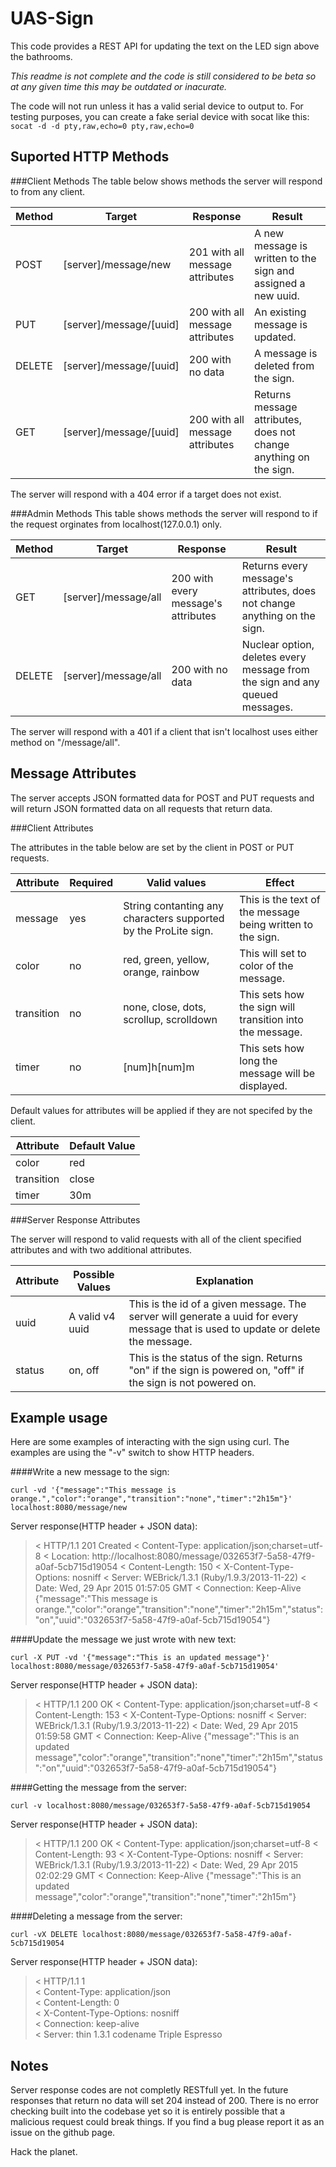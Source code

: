 UAS-Sign
========

This code provides a REST API for updating the text on the LED sign above the bathrooms.

*This readme is not complete and the code is still considered to be beta so at any given time this may be outdated or inacurate.*

The code will not run unless it has a valid serial device to output to. For testing purposes, you can create a fake serial device with socat like this: `socat -d -d pty,raw,echo=0 pty,raw,echo=0`


Suported HTTP Methods
---------------------
###Client Methods
The table below shows methods the server will respond to from any client.

| Method | Target                  | Response                        | Result                                                            |
|--------|-------------------------|---------------------------------|-------------------------------------------------------------------|
| POST   | [server]/message/new    | 201 with all message attributes | A new message is written to the sign and assigned a new uuid.     |
| PUT    | [server]/message/[uuid] | 200 with all message attributes | An existing message is updated.
| DELETE | [server]/message/[uuid] | 200 with no data                | A message is deleted from the sign.                               |
| GET    | [server]/message/[uuid] | 200 with all message attributes | Returns message attributes, does not change anything on the sign. |

The server will respond with a 404 error if a target does not exist.


###Admin Methods
This table shows methods the server will respond to if the request orginates from localhost(127.0.0.1) only.

| Method | Target                | Response                            | Result                                                                       |
|--------|-----------------------|-------------------------------------|------------------------------------------------------------------------------|
| GET    | [server]/message/all  | 200 with every message's attributes | Returns every message's attributes, does not change anything on the sign.    |
| DELETE | [server]/message/all  | 200 with no data                    | Nuclear option, deletes every message from the sign and any queued messages. |

The server will respond with a 401 if a client that isn't localhost uses either method on "/message/all".

Message Attributes
------------------
The server accepts JSON formatted data for POST and PUT requests and will return JSON formatted data on all requests that return data.

###Client Attributes

The attributes in the table below are set by the client in POST or PUT requests. 

| Attribute  | Required | Valid values                                                    | Effect                                                     |
|------------|----------|-----------------------------------------------------------------|------------------------------------------------------------|
| message    | yes      | String contanting any characters supported by the ProLite sign. | This is the text of the message being written to the sign. |
| color      | no       | red, green, yellow, orange, rainbow                             | This will set to color of the message.                     |
| transition | no       | none, close, dots, scrollup, scrolldown                         | This sets how the sign will transition into the message.   |
| timer      | no       | [num]h[num]m                                                    | This sets how long the message will be displayed.          |

Default values for attributes will be applied if they are not specifed by the client.

| Attribute  | Default Value |
|------------|---------------|
| color      | red           |
| transition | close         |
| timer      | 30m           |

###Server Response Attributes

The server will respond to valid requests with all of the client specified attributes and with two additional attributes.

| Attribute | Possible Values | Explanation                                                                                                                        |
|-----------|-----------------|------------------------------------------------------------------------------------------------------------------------------------|
| uuid      | A valid v4 uuid | This is the id of a given message. The server will generate a uuid for every message that is used to update or delete the message. |
| status    | on, off         | This is the status of the sign. Returns "on" if the sign is powered on, "off" if the sign is not powered on.                       |

Example usage
-------------

Here are some examples of interacting with the sign using curl. The examples are using the "-v" switch to show HTTP headers.

####Write a new message to the sign:

`curl -vd '{"message":"This message is orange.","color":"orange","transition":"none","timer":"2h15m"}' localhost:8080/message/new`

Server response(HTTP header + JSON data):
> < HTTP/1.1 201 Created 
> < Content-Type: application/json;charset=utf-8
> < Location: http://localhost:8080/message/032653f7-5a58-47f9-a0af-5cb715d19054
> < Content-Length: 150
> < X-Content-Type-Options: nosniff
> < Server: WEBrick/1.3.1 (Ruby/1.9.3/2013-11-22)
> < Date: Wed, 29 Apr 2015 01:57:05 GMT
> < Connection: Keep-Alive
> {"message":"This message is orange.","color":"orange","transition":"none","timer":"2h15m","status":"on","uuid":"032653f7-5a58-47f9-a0af-5cb715d19054"}

####Update the message we just wrote with new text:

`curl -X PUT -vd '{"message":"This is an updated message"}' localhost:8080/message/032653f7-5a58-47f9-a0af-5cb715d19054'`

Server response(HTTP header + JSON data):
> < HTTP/1.1 200 OK 
> < Content-Type: application/json;charset=utf-8
> < Content-Length: 153
> < X-Content-Type-Options: nosniff
> < Server: WEBrick/1.3.1 (Ruby/1.9.3/2013-11-22)
> < Date: Wed, 29 Apr 2015 01:59:58 GMT
> < Connection: Keep-Alive
> {"message":"This is an updated message","color":"orange","transition":"none","timer":"2h15m","status":"on","uuid":"032653f7-5a58-47f9-a0af-5cb715d19054"}


####Getting the message from the server:

`curl -v localhost:8080/message/032653f7-5a58-47f9-a0af-5cb715d19054`

Server response(HTTP header + JSON data):
> < HTTP/1.1 200 OK 
> < Content-Type: application/json;charset=utf-8
> < Content-Length: 93
> < X-Content-Type-Options: nosniff
> < Server: WEBrick/1.3.1 (Ruby/1.9.3/2013-11-22)
> < Date: Wed, 29 Apr 2015 02:02:29 GMT
> < Connection: Keep-Alive
> {"message":"This is an updated message","color":"orange","transition":"none","timer":"2h15m"}

####Deleting a message from the server:

`curl -vX DELETE localhost:8080/message/032653f7-5a58-47f9-a0af-5cb715d19054`

Server response(HTTP header + JSON data):
> < HTTP/1.1 1                                 
> < Content-Type: application/json             
> < Content-Length: 0                          
> < X-Content-Type-Options: nosniff            
> < Connection: keep-alive                     
> < Server: thin 1.3.1 codename Triple Espresso

Notes
-----

Server response codes are not completly RESTfull yet. In the future responses that return no data will set 204 instead of 200.
There is no error checking built into the codebase yet so it is entirely possible that a malicious request could break things.
If you find a bug please report it as an issue on the github page.

Hack the planet.
